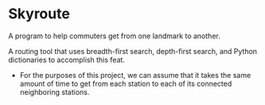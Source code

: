 # Skyroute

A program to help commuters get from one landmark to another. 

A routing tool that uses breadth-first search, depth-first search, and Python dictionaries to accomplish this feat. 

* For the purposes of this project, we can assume that it takes the same amount of time to get from each station to each of its connected neighboring stations.

